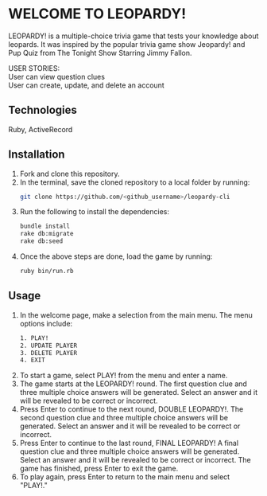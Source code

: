# WELCOME TO LEOPARDY!

LEOPARDY! is a multiple-choice trivia game that tests your knowledge about leopards. It was inspired by the popular trivia game show Jeopardy! and Pup Quiz from The Tonight Show Starring Jimmy Fallon.  

USER STORIES:  
User can view question clues  
User can create, update, and delete an account  

## Technologies 
Ruby, ActiveRecord  

## Installation

1. Fork and clone this repository.
2. In the terminal, save the cloned repository to a local folder by running:   
    ``` bash
    git clone https://github.com/<github_username>/leopardy-cli
    ```
3. Run the following to install the dependencies:
    ```bash 
    bundle install
    rake db:migrate
    rake db:seed
    ```
4. Once the above steps are done, load the game by running:
    ```bash 
    ruby bin/run.rb
    ```

## Usage

1. In the welcome page, make a selection from the main menu. The menu options include: 
    ```bash
    1. PLAY!
    2. UPDATE PLAYER
    3. DELETE PLAYER
    4. EXIT
    ```
3. To start a game, select PLAY! from the menu and enter a name.
4. The game starts at the LEOPARDY! round. The first question clue and three multiple choice answers will be generated. Select an answer and it will be revealed to be correct or incorrect.
6. Press Enter to continue to the next round, DOUBLE LEOPARDY!. The second question clue and three multiple choice answers will be generated. Select an answer and it will be revealed to be correct or incorrect.
8. Press Enter to continue to the last round, FINAL LEOPARDY! A final question clue and three multiple choice answers will be generated. Select an answer and it will be revealed to be correct or incorrect. The game has finished, press Enter to exit the game.
10. To play again, press Enter to return to the main menu and select "PLAY!."
